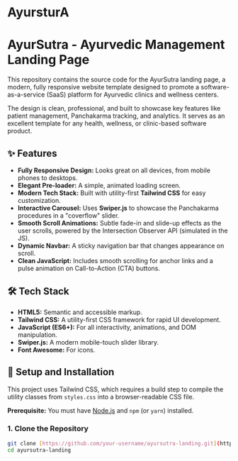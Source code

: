# AyursturA
# AyurSutra - Ayurvedic Management Landing Page

This repository contains the source code for the AyurSutra landing page, a modern, fully responsive website template designed to promote a software-as-a-service (SaaS) platform for Ayurvedic clinics and wellness centers.

The design is clean, professional, and built to showcase key features like patient management, Panchakarma tracking, and analytics. It serves as an excellent template for any health, wellness, or clinic-based software product.



## ✨ Features

* **Fully Responsive Design:** Looks great on all devices, from mobile phones to desktops.
* **Elegant Pre-loader:** A simple, animated loading screen.
* **Modern Tech Stack:** Built with utility-first **Tailwind CSS** for easy customization.
* **Interactive Carousel:** Uses **Swiper.js** to showcase the Panchakarma procedures in a "coverflow" slider.
* **Smooth Scroll Animations:** Subtle fade-in and slide-up effects as the user scrolls, powered by the Intersection Observer API (simulated in the JS).
* **Dynamic Navbar:** A sticky navigation bar that changes appearance on scroll.
* **Clean JavaScript:** Includes smooth scrolling for anchor links and a pulse animation on Call-to-Action (CTA) buttons.

## 🛠️ Tech Stack

* **HTML5:** Semantic and accessible markup.
* **Tailwind CSS:** A utility-first CSS framework for rapid UI development.
* **JavaScript (ES6+):** For all interactivity, animations, and DOM manipulation.
* **Swiper.js:** A modern mobile-touch slider library.
* **Font Awesome:** For icons.

## 🚀 Setup and Installation

This project uses Tailwind CSS, which requires a build step to compile the utility classes from `styles.css` into a browser-readable CSS file.

**Prerequisite:** You must have [Node.js](https://nodejs.org/) and `npm` (or `yarn`) installed.

### 1. Clone the Repository

```bash
git clone [https://github.com/your-username/ayursutra-landing.git](https://github.com/your-username/ayursutra-landing.git)
cd ayursutra-landing
